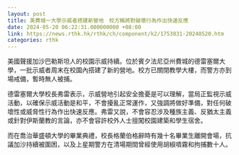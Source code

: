 ```yaml
---
layout: post
title: 美費城一大學示威者搭建新營地　校方稱將對破壞行為作出快速反應
date: 2024-05-20 06:22:31.000000000 +08:00
link: https://news.rthk.hk/rthk/ch/component/k2/1753831-20240520.htm
categories: rthk
---
```


美國聲援加沙巴勒斯坦人的校園示威持續。位於賓夕法尼亞州費城的德雷塞爾大學，一批示威者周末在校園內搭建了新的營地。校方已關閉教學大樓，而警方亦到場戒備，暫時無人被捕。

德雷塞爾大學校長弗雷表示，示威營地引起安全擔憂是可以理解，當局正監視示威活動，以確保示威活動是和平，不會擾亂正常運作，又強調將做好準備，對任何破壞性或威脅性行為作出快速反應。弗雷又說，不會容忍涉及種族主義、反猶太主義或針對伊斯蘭教的言論，亦不會容許校外人士擅闖校園建築和學生宿舍。

而在喬治華盛頓大學的畢業典禮，校長格蘭伯格辭時有幾十名畢業生離開會場，抗議加沙持續被圍困，以及上星期警方在清場期間曾經使用胡椒噴霧和拘捕數十人。
